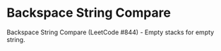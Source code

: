 # Backspace String Compare

Backspace String Compare (LeetCode #844) - Empty stacks for empty string.
